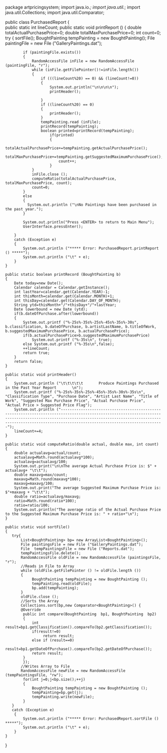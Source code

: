 
package artpricingsystem;
import java.io.*;
import java.util.*;
import java.util.Collections;
import java.util.Comparator;
        
public class PurchasedReport {      
    public static int lineCount;
    public static void printReport ()
    {
        double totalActualPurchasePrice=0;
        double totalMaxPurchasePrice=0;
        int count=0;
        try
        {
            sortFile();
            BoughtPainting tempPainting = new BoughtPainting();
            File  paintingFile = new File ("GalleryPaintings.dat");
            
            if (paintingFile.exists())
            {
                RandomAccessFile inFile = new RandomAccessFile (paintingFile, "r");
                while (inFile.getFilePointer()!=inFile.length())
                {
                    if (((lineCount%20) == 0) && (lineCount!=0))
                    {
                        System.out.println("\n\n\n\n");
                        printHeader();

                    }
                    if ((lineCount%20) == 0)
                    {
                        printHeader();
                    }
                    tempPainting.read (inFile);
                    printRecord(tempPainting);
                    boolean printed=printRecord(tempPainting);
                        if(printed)
                        {
                            totalActualPurchasePrice+=tempPainting.getActualPurchasePrice();
                            totalMaxPurchasePrice+=tempPainting.getSuggestedMaximumPurchasePrice();
                            count++;
                        }
                }
                inFile.close ();
                computeRatio(totalActualPurchasePrice, totalMaxPurchasePrice, count);
                count=0;
            }
            else
            {
              System.out.println ("\nNo Paintings have been purchased in the past year.");
            }

            System.out.println("Press <ENTER> to return to Main Menu");
            UserInterface.pressEnter();

        }
        catch (Exception e)
        {
            System.out.println ("***** Error: PurchasedReport.printReport () *****");
            System.out.println ("\t" + e);
        }
    } 
    
    public static boolean printRecord (BoughtPainting b)
    {
        Date today=new Date();
        Calendar calendar = Calendar.getInstance();
        int lastYear=calendar.get(Calendar.YEAR)-1;
        int thisMonth=calendar.get(Calendar.MONTH)+1;
        int thisDay=calendar.get(Calendar.DAY_OF_MONTH);
        String ytd=thisMonth+"/"+thisDay+"/"+lastYear;
        Date lowerbound = new Date (ytd);
        if(b.dateOfPurchase.after(lowerbound))
        {    
            System.out.printf ("%-25s%-35s%-25s%-45s%-35s%-30s", b.classification, b.dateOfPurchase, b.artistLastName, b.titleOfWork, b.suggestedMaximumPurchasePrice, b.actualPurchasePrice);
            if(b.actualPurchasePrice>b.suggestedMaximumPurchasePrice)
                System.out.printf ("%-35s\n", true);  
            else System.out.printf ("%-35s\n",false);  
            ++lineCount;
            return true;
        }
        return false;
    }
    
    public static void printHeader()
    {
        System.out.println ("\t\t\t\t\t       Produce Paintings Purchased in the Past Year Report       \n");
        System.out.printf ("%-25s%-35s%-25s%-45s%-35s%-30s%-35s\n", "Classification Type", "Purchase Date", "Artist Last Name", "Title of Work", "Suggested Max Purchase Price", "Actual Purchase Price", "Actual Price > Suggested Price Flag");
        System.out.println ("----------------------------------------------------------------------------------------------------------------------------------------------------------------------------------------------------------------------------------------------------------------");
        lineCount+=4;
    }
    
    public static void computeRatio(double actual, double max, int count)
    {
        double actualavg=actual/count;
        actualavg=Math.round(actualavg*100);
        actualavg=actualavg/100;
        System.out.print("\n\nThe average Actual Purchase Price is: $" + actualavg+ "\t\t");
        double maxavg=max/count;
        maxavg=Math.round(maxavg*100);
        maxavg=maxavg/100;
        System.out.print("The average Suggested Maximum Purchase Price is: $"+maxavg + "\t\t");
        double ratio=actualavg/maxavg;
        ratio=Math.round(ratio*100);
        ratio=ratio/100;
        System.out.println("The average ratio of the Actual Purchase Price to the Suggested Maximum Purchase Price is: " + ratio+"\n");
    }
    
    public static void sortFile() 
    {
       try{
           List<BoughtPainting> bp= new ArrayList<BoughtPainting>();
           File paintingsFile = new File ("GalleryPaintings.dat");
           File  tempPaintingsFile = new File ("Reports.dat");
           tempPaintingsFile.delete();
           RandomAccessFile oldFile = new RandomAccessFile (paintingsFile, "r");
           //Reads in File to Array 
           while (oldFile.getFilePointer () != oldFile.length ()) 
           {
                BoughtPainting tempPainting = new BoughtPainting ();
                tempPainting.read(oldFile);
                bp.add(tempPainting);
           } 
           oldFile.close ();
           //Sorts the Array
           Collections.sort(bp,new Comparator<BoughtPainting>() {
           @Override
            public int compare(BoughtPainting  bp1, BoughtPainting  bp2)
            {
                int result=bp1.getClassification().compareTo(bp2.getClassification());
                if(result!=0)
                     return result;
                else if (result==0)    
                    result=bp1.getDateOfPurchase().compareTo(bp2.getDateOfPurchase());
                return result;
            }
            });
           //Writes Array to File
           RandomAccessFile newFile = new RandomAccessFile (tempPaintingsFile, "rw");
            for(int j=0;j<bp.size();++j) 
            {
                BoughtPainting tempPainting = new BoughtPainting ();
                tempPainting=bp.get(j);
                tempPainting.write(newFile);
            }
       }
       catch (Exception e)
        {
            System.out.println ("***** Error: PurchasedReport.sortFile () *****");
            System.out.println ("\t" + e);
        }
    }
}
